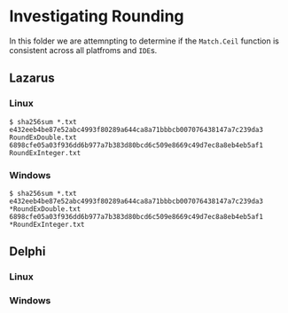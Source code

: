 # Investigating Rounding

In this folder we are attemnpting to determine if the `Match.Ceil` function is consistent across all platfroms and `IDE`s.

## Lazarus

### Linux

```console
$ sha256sum *.txt
e432eeb4be87e52abc4993f80289a644ca8a71bbbcb007076438147a7c239da3  RoundExDouble.txt
6898cfe05a03f936dd6b977a7b383d80bcd6c509e8669c49d7ec8a8eb4eb5af1  RoundExInteger.txt
```

### Windows

```console
$ sha256sum *.txt
e432eeb4be87e52abc4993f80289a644ca8a71bbbcb007076438147a7c239da3 *RoundExDouble.txt
6898cfe05a03f936dd6b977a7b383d80bcd6c509e8669c49d7ec8a8eb4eb5af1 *RoundExInteger.txt
```

## Delphi

### Linux

### Windows